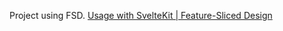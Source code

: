Project using FSD. [Usage with SvelteKit | Feature-Sliced Design](https://feature-sliced.design/docs/guides/tech/with-sveltekit#lets-set-up-the-config)
